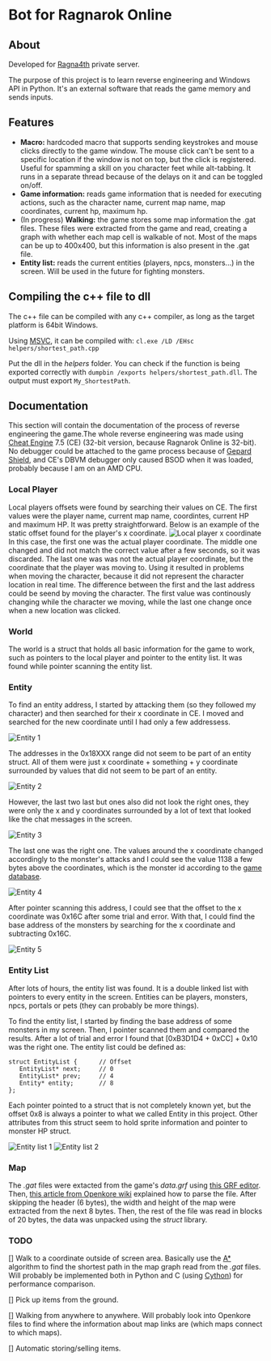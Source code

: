 # Bot for Ragnarok Online

## About

Developed for [Ragna4th](https://www.ragna4th.com/) private server.

The purpose of this project is to learn reverse engineering and Windows API in Python. It's an external software that reads the game memory and sends inputs.

## Features

- **Macro:** hardcoded macro that supports sending keystrokes and mouse clicks directly to the game window. The mouse click can't be sent to a specific location if the window is not on top, but the click is registered. Useful for spamming a skill on you character feet while alt-tabbing. It runs in a separate thread because of the delays on it and can be toggled on/off.
- **Game information:** reads game information that is needed for executing actions, such as the character name, current map name, map coordinates, current hp, maximum hp.
- (In progress) **Walking:** the game stores some map information the .gat files. These files were extracted from the game and read, creating a graph with whether each map cell is walkable of not. Most of the maps can be up to 400x400, but this information is also present in the .gat file.
- **Entity list:** reads the current entities (players, npcs, monsters...) in the screen. Will be used in the future for fighting monsters.

## Compiling the c++ file to dll
The c++ file can be compiled with any c++ compiler, as long as the target platform is 64bit Windows.

Using [MSVC](https://learn.microsoft.com/en-us/cpp/build/reference/compiler-options?view=msvc-170), it can be compiled with:
`cl.exe /LD /EHsc helpers/shortest_path.cpp`

Put the dll in the _helpers_ folder. You can check if the function is being exported correctly with `dumpbin /exports helpers/shortest_path.dll`. The output must export `My_ShortestPath`.

## Documentation

This section will contain the documentation of the process of reverse engineering the game.The whole reverse engineering was made using [Cheat Engine](https://www.cheatengine.org/) 7.5 (CE) (32-bit version, because Ragnarok Online is 32-bit). No debugger could be attached to the game process because of [Gepard Shield](https://rathena.org/board/thirdpartyservices/gepard-shield-30-r41/), and CE's DBVM debugger only caused BSOD when it was loaded, probably because I am on an AMD CPU.

### Local Player

Local players offsets were found by searching their values on CE. The first values were the player name, current map name, coordintes, current HP and maximum HP. It was pretty straightforward. Below is an example of the static offset found for the player's x coordinate.
![Local player x coordinate](img/player_x_offset.png)
In this case, the first one was the actual player coordinate. The middle one changed and did not match the correct value after a few seconds, so it was discarded. The last one was was not the actual player coordinate, but the coordinate that the player was moving to. Using it resulted in problems when moving the character, because it did not represent the character location in real time. The difference between the first and the last address could be seend by moving the character. The first value was continously changing while the character we moving, while the last one change once when a new location was clicked.

### World

The world is a struct that holds all basic information for the game to work, such as pointers to the local player and pointer to the entity list. It was found while pointer scanning the entity list.

### Entity

To find an entity address, I started by attacking them (so they followed my character) and then searched for their x coordinate in CE. I moved and searched for the new coordinate until I had only a few addressess.

![Entity 1](img/entity_1.png)

The addresses in the 0x18XXX range did not seem to be part of an entity struct. All of them were just x coordinate + something + y coordinate surrounded by values that did not seem to be part of an entity.

![Entity 2](img/entity_2.png)

However, the last two last but ones also did not look the right ones, they were only the x and y coordinates surrounded by a lot of text that looked like the chat messages in the screen.

![Entity 3](img/entity_3.png)

The last one was the right one. The values around the x coordinate changed accordingly to the monster's attacks and I could see the value 1138 a few bytes above the coordinates, which is the monster id according to the [game database](https://ratemyserver.net/index.php?mob_name=1138&page=re_mob_db&quick=1&f=1&mob_search=Search).

![Entity 4](img/entity_4.png)

After pointer scanning this address, I could see that the offset to the x coordinate was 0x16C after some trial and error. With that, I could find the base address of the monsters by searching for the x coordinate and subtracting 0x16C.

![Entity 5](img/entity_5.png)

### Entity List

After lots of hours, the entity list was found. It is a double linked list with pointers to every entity in the screen. Entities can be players, monsters, npcs, portals or pets (they can probably be more things).

To find the entity list, I started by finding the base address of some monsters in my screen. Then, I pointer scanned them and compared the results. After a lot of trial and error I found that [0xB3D1D4 + 0xCC] + 0x10 was the right one. The entity list could be defined as:

```
struct EntityList {      // Offset
   EntityList* next;     // 0
   EntityList* prev;     // 4
   Entity* entity;       // 8
};
```

Each pointer pointed to a struct that is not completely known yet, but the offset 0x8 is always a pointer to what we called Entity in this project. Other attributes from this struct seem to hold sprite information and pointer to monster HP struct.

![Entity list 1](img/entity_list_1.png)
![Entity list 2](img/entity_list_2.png)

### Map

The _.gat_ files were extacted from the game's _data.grf_ using [this GRF editor](https://rathena.org/board/files/file/2766-grf-editor/). Then, [this article from Openkore wiki](https://openkore.com/wiki/Field_file_format) explained how to parse the file. After skipping the header (6 bytes), the width and height of the map were extracted from the next 8 bytes. Then, the rest of the file was read in blocks of 20 bytes, the data was unpacked using the _struct_ library.


### TODO

[] Walk to a coordinate outside of screen area. Basically use the [A*](https://www.geeksforgeeks.org/a-search-algorithm/) algorithm to find the shortest path in the map graph read from the _.gat_ files. Will probably be implemented both in Python and C (using [Cython](https://cython.org/)) for performance comparison.

[] Pick up items from the ground.

[] Walking from anywhere to anywhere. Will probably look into Openkore files to find where the information about map links are (which maps connect to which maps).

[] Automatic storing/selling items.
